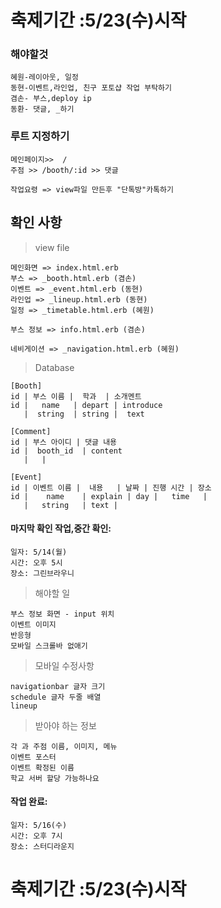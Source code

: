 # 축제기간 :5/23(수)시작
### 해야할것
    혜원-레이아웃, 일정
    동현-이벤트,라인업, 친구 포토샵 작업 부탁하기
    겸손- 부스,deploy ip
    동환- 댓글, _하기

### 루트 지정하기
    메인페이지>>  /
    주점 >> /booth/:id >> 댓글

    작업요령 => view파일 만든후 "단톡방"카톡하기

## 확인 사항
> view file

    메인화면 => index.html.erb
    부스 => _booth.html.erb (겸손)
    이벤트 => _event.html.erb (동현)
    라인업 => _lineup.html.erb (동현)
    일정 => _timetable.html.erb (혜원)
    
    부스 정보 => info.html.erb (겸손)
    
    네비게이션 => _navigation.html.erb (혜원)
    
> Database

    [Booth] 
    id | 부스 이름 |  학과  | 소개멘트 
    id |   name   | depart | introduce
       |  string  | string |  text
    
    [Comment]
    id | 부스 아이디 | 댓글 내용
    id |  booth_id  | content
       |   |
    
    [Event]
    id | 이벤트 이름 |  내용   | 날짜 | 진행 시간 | 장소
    id |    name    | explain | day |   time   | 
       |   string   | text |


#### 마지막 확인 작업,중간 확인: 
    일자: 5/14(월) 
    시간: 오후 5시 
    장소: 그린브라우니

> 해야할 일

    부스 정보 화면 - input 위치
    이벤트 이미지
    반응형
    모바일 스크롤바 없애기
    

> 모바일 수정사항

    navigationbar 글자 크기
    schedule 글자 두줄 배열
    lineup 
    
    
> 받아야 하는 정보
    
    각 과 주점 이름, 이미지, 메뉴
    이벤트 포스터
    이벤트 확정된 이름
    학교 서버 할당 가능하나요
    
#### 작업 완료: 
    일자: 5/16(수)
    시간: 오후 7시
    장소: 스터디라운지
# 축제기간 :5/23(수)시작
